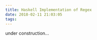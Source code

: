 ```yaml
---
title: Haskell Implementation of Regex
date: 2018-02-11 21:03:05
tags:
---
```


under construction...
